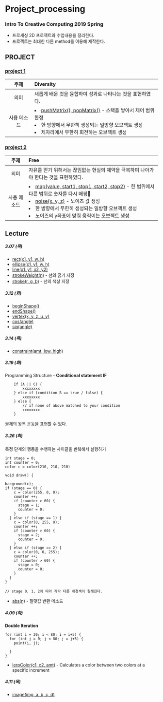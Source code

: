 # **Project_processing**

### **Intro To Creative Computing** 2019 Spring

- 프로세싱 2D 프로젝트와 수업내용을 정리한다.
- 프로젝트는 최대한 다른 method를 이용해 제작한다.

## **PROJECT**

### [project 1](https://github.com/fullyalive/project_processing/blob/f6b35d5a122509e5113f738a2b6cc883cbcff22a/sketch_190321a/sketch_190321a.pde)

|    주제     | **Diversity**                                                                                                                                                                                                                    |
| :---------: | :------------------------------------------------------------------------------------------------------------------------------------------------------------------------------------------------------------------------------- |
|    의미     | 새롭게 배운 것을 융합하여 성과로 나타나는 것을 표현하였다.                                                                                                                                                                       |
| 사용 메소드 | <li> [pushMatrix(), popMatrix()](https://processing.org/reference/pushMatrix_.html) - 스택을 쌓아서 제어 범위한정</li><li>한 방향에서 무한히 생성되는 일방향 오브젝트 생성</li><li>제자리에서 무한히 회전하는 오브젝트 생성</li> |

### [project 2](https://github.com/fullyalive/project_processing/blob/a27ee831e478ab5ea199c408435a4cdfdf0cc57b/sketch_190320c/sketch_190320c.pde)

|    주제     | **Free**                                                                                                                                                                                                                                                                                                                                         |
| :---------: | :----------------------------------------------------------------------------------------------------------------------------------------------------------------------------------------------------------------------------------------------------------------------------------------------------------------------------------------------- |
|    의미     | 자유를 얻기 위해서는 끊임없는 현실의 제약을 극복하며 나아가야 한다는 것을 표현하였다.                                                                                                                                                                                                                                                            |
| 사용 메소드 | <li>[map(value, start1, stop1, start2, stop2)](https://processing.org/reference/map_.html) - 한 범위에서 다른 범위로 숫자를 다시 매핑</li><li>[noise(x, y, z)](https://processing.org/reference/noise_.html) - 노이즈 값 생성</li><li>한 방향에서 무한히 생성되는 일방향 오브젝트 생성</li><li>노이즈의 y좌표에 맞춰 움직이는 오브젝트 생성</li> |

## **Lecture**

##### 3.07 (목)

- [rect(x1, y1, w, h)](https://processing.org/reference/rect_.html)
- [ellipse(x1, y1, w, h)](https://processing.org/reference/ellipse_.html)
- [line(x1, y1, x2, y2)](https://processing.org/reference/line_.html)
- [strokeWeight(n)](https://processing.org/reference/strokeWeight_.html) - 선의 굵기 지정
- [stroke(r, g, b)](https://processing.org/reference/stroke_.html) - 선의 색상 지정

##### 3.12 (화)

- [beginShape()](https://processing.org/reference/beginShape_.html)
- [endShape()](https://processing.org/reference/endShape_.html)
- [vertex(x, y, z, u, v)](https://processing.org/reference/vertex_.html)
- [cos(angle)](https://processing.org/reference/cos_.html)
- [sin(angle)](https://processing.org/reference/sin_.html)

##### 3.14 (목)

- [constraint(amt, low, high)](https://processing.org/reference/constrain_.html)

##### 3.19 (화)

Programming Structure - **Conditional statement IF**

```
    If (A || C) {
        xxxxxxxx
    } else if (condition B == true / false) {
        xxxxxxxx
    } else {
        // if none of above matched to your condition
        xxxxxxxx
    }
```

물체의 왕복 운동을 표현할 수 있다.

##### 3.26 (화)

특정 단계의 행동을 수행하는 사이클을 반복해서 실행하기

```
int stage = 0;
int counter = 0;
color c = color(210, 210, 210)

void draw() {

bacground(c);
if (stage == 0) {
    c = color(255, 0, 0);
    counter ++;
    if (counter > 60) {
      stage = 1;
      counter = 0;
    }
  } else if (stage == 1) {
    c = color(0, 255, 0);
    counter ++;
    if (counter > 60) {
      stage = 2;
      counter = 0;
    }
  } else if (stage == 2) {
    c = color(0, 0, 255);
    counter ++;
    if (counter > 60) {
      stage = 0;
      counter = 0;
    }
  }
}

// stage 0, 1, 2에 따라 각각 다른 배경색이 칠해진다.
```

- [abs(n)](https://processing.org/reference/abs_.html) - 절댓값 반환 메소드

##### 4.09 (화)

**Double Iteration**
```
for (int i = 30; i < 80; i = i+5) {
  for (int j = 0; j < 80; j = j+5) {
    point(i, j);

  }
}
```

- [lerpColor(c1, c2, amt)](https://processing.org/reference/lerpColor_.html) - Calculates a color between two colors at a specific increment

##### 4.11 (목)

- [image(img, a, b, c, d)](https://processing.org/reference/image_.html)